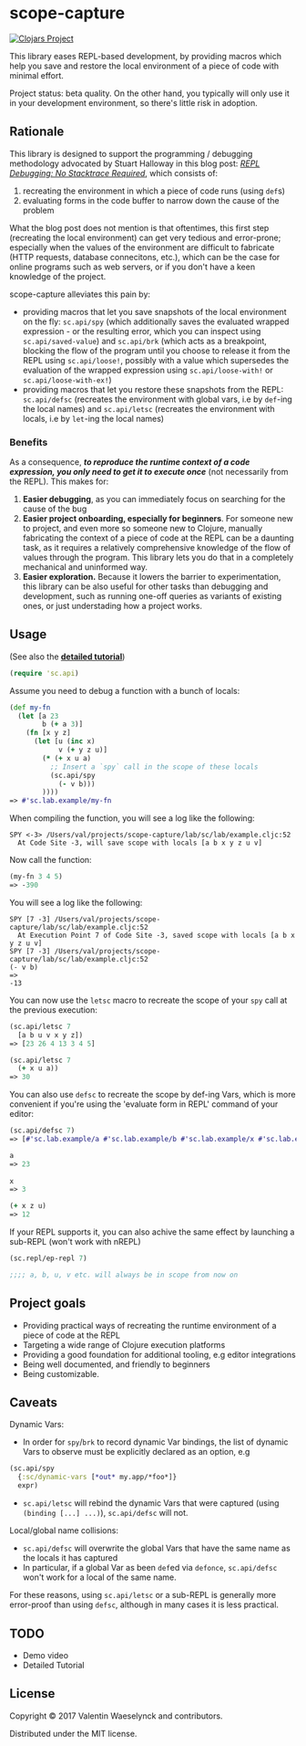 # scope-capture

[![Clojars Project](https://img.shields.io/clojars/v/vvvvalvalval/scope-capture.svg)](https://clojars.org/vvvvalvalval/scope-capture)

This library eases REPL-based development, by providing macros which help you save and restore the local environment of a piece of code with minimal effort.

Project status: beta quality. On the other hand, you typically will only use it in your development environment, so there's little risk in adoption.

## Rationale

This library is designed to support the programming / debugging methodology advocated by Stuart Halloway in this blog post: [_REPL Debugging: No Stacktrace Required_](http://blog.cognitect.com/blog/2017/6/5/repl-debugging-no-stacktrace-required), which consists of: 

1. recreating the environment in which a piece of code runs (using `def`s) 
2. evaluating forms in the code buffer to narrow down the cause of the problem

What the blog post does not mention is that oftentimes, this first step (recreating the local environment) can get very tedious and error-prone; especially when the values of the environment are difficult to fabricate (HTTP requests, database connecitons, etc.), which can be the case for online programs such as web servers, or if you don't have a keen knowledge of the project.

scope-capture alleviates this pain by:

* providing macros that let you save snapshots of the local environment on the fly: `sc.api/spy` (which additionally saves the evaluated wrapped expression - or the resulting error, which you can inspect using `sc.api/saved-value`) and `sc.api/brk` (which acts as a breakpoint, blocking the flow of the program until you choose to release it from the REPL using `sc.api/loose!`, possibly with a value which supersedes the evaluation of the wrapped expression using `sc.api/loose-with!` or `sc.api/loose-with-ex!`)
* providing macros that let you restore these snapshots from the REPL: `sc.api/defsc` (recreates the environment with global vars, i.e by `def`-ing the local names) and `sc.api/letsc` (recreates the environment with locals, i.e by `let`-ing the local names)

### Benefits

As a consequence, **_to reproduce the runtime context of a code expression, you only need to get it to execute once_** (not necessarily from the REPL). This makes for:

1. **Easier debugging**, as you can immediately focus on searching for the cause of the bug
2. **Easier project onboarding, especially for beginners**. For someone new to project, and even more so someone new to Clojure, manually fabricating the context of a piece of code at the REPL can be a daunting task, as it requires a relatively comprehensive knowledge of the flow of values through the program. This library lets you do that in a completely mechanical and uninformed way. 
3. **Easier exploration.** Because it lowers the barrier to experimentation, this library can be also useful for other tasks than debugging and development, such as running one-off queries as variants of existing ones, or just understading how a project works.

## Usage

(See also the **[detailed tutorial](doc/Tutorial.md)**)

```clojure
(require 'sc.api)
```

Assume you need to debug a function with a bunch of locals:

```clojure
(def my-fn 
  (let [a 23 
        b (+ a 3)]
    (fn [x y z]
      (let [u (inc x)
            v (+ y z u)]
        (* (+ x u a)
          ;; Insert a `spy` call in the scope of these locals
          (sc.api/spy
            (- v b)))
        ))))
=> #'sc.lab.example/my-fn
```

When compiling the function, you will see a log like the following:

```
SPY <-3> /Users/val/projects/scope-capture/lab/sc/lab/example.cljc:52 
  At Code Site -3, will save scope with locals [a b x y z u v]
```

Now call the function:

```clojure
(my-fn 3 4 5)
=> -390
```

You will see a log like the following:

```
SPY [7 -3] /Users/val/projects/scope-capture/lab/sc/lab/example.cljc:52 
  At Execution Point 7 of Code Site -3, saved scope with locals [a b x y z u v]
SPY [7 -3] /Users/val/projects/scope-capture/lab/sc/lab/example.cljc:52 
(- v b)
=>
-13
```

You can now use the `letsc` macro to recreate the scope of your `spy` call at the previous execution: 

```clojure
(sc.api/letsc 7
  [a b u v x y z])
=> [23 26 4 13 3 4 5]

(sc.api/letsc 7
  (+ x u a))
=> 30  
```

You can also use `defsc` to recreate the scope by def-ing Vars, which is more convenient if you're using the 'evaluate form in REPL' command of your editor:

```clojure
(sc.api/defsc 7)
=> [#'sc.lab.example/a #'sc.lab.example/b #'sc.lab.example/x #'sc.lab.example/y #'sc.lab.example/z #'sc.lab.example/u #'sc.lab.example/v]

a 
=> 23
 
x 
=> 3

(+ x z u)
=> 12 
```

If your REPL supports it, you can also achive the same effect by launching a sub-REPL
(won't work with nREPL)

```clojure
(sc.repl/ep-repl 7)

;;;; a, b, u, v etc. will always be in scope from now on
```

## Project goals

* Providing practical ways of recreating the runtime environment of a piece of code at the REPL
* Targeting a wide range of Clojure execution platforms
* Providing a good foundation for additional tooling, e.g editor integrations
* Being well documented, and friendly to beginners
* Being customizable.

## Caveats

Dynamic Vars:

* In order for `spy`/`brk` to record dynamic Var bindings, the list of dynamic Vars to observe must be explicitly declared as an option, e.g 

```clojure
(sc.api/spy 
  {:sc/dynamic-vars [*out* my.app/*foo*]}
  expr)
```

* `sc.api/letsc` will rebind the dynamic Vars that were captured (using `(binding [...] ...)`), `sc.api/defsc` will not. 

Local/global name collisions:

* `sc.api/defsc` will overwrite the global Vars that have the same name as the locals it has captured 
* In particular, if a global Var as been `def`ed via `defonce`, `sc.api/defsc` won't work for a local of the same name.

For these reasons, using `sc.api/letsc` or a sub-REPL is generally more error-proof than using `defsc`, although in many cases it is less practical.

## TODO

* Demo video
* Detailed Tutorial

## License

Copyright © 2017 Valentin Waeselynck and contributors.

Distributed under the MIT license.
